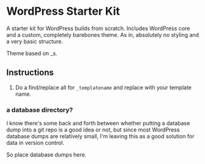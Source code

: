 WordPress Starter Kit
=====================

A starter kit for WordPress builds from scratch. Includes WordPress core and a custom, completely barebones theme. As in, absolutely no styling and a very basic structure.

Theme based on _s.

## Instructions
1. Do a find/replace all for `_templatename` and replace with your template name.

### a database directory?

I know there's some back and forth between whether putting a database dump into a git repo is a good idea or not, but since most WordPress database dumps are relatively small, I'm leaving this as a good solution for data in version control.

So place database dumps here.

